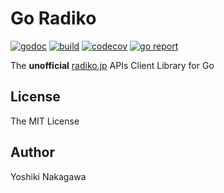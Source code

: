 # Go Radiko

[![godoc](https://godoc.org/github.com/yyoshiki41/go-radiko?status.svg)](https://godoc.org/github.com/yyoshiki41/go-radiko)
[![build](https://travis-ci.org/yyoshiki41/go-radiko.svg?branch=master)](https://travis-ci.org/yyoshiki41/go-radiko)
[![codecov](https://codecov.io/gh/yyoshiki41/go-radiko/branch/master/graph/badge.svg)](https://codecov.io/gh/yyoshiki41/go-radiko)
[![go report](https://goreportcard.com/badge/github.com/yyoshiki41/go-radiko)](https://goreportcard.com/report/github.com/yyoshiki41/go-radiko)

The __unofficial__ [radiko.jp](https://radiko.jp/) APIs Client Library for Go

## License 

The MIT License

## Author

Yoshiki Nakagawa
